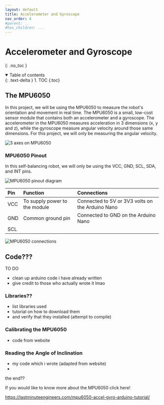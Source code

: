 ```yaml
---
layout: default
title: Accelerometer and Gyroscope
nav_order: 4
#parent: ..
#has_children: ...
---
```


# Accelerometer and Gyroscope
{: .no_toc }

<details open markdown="block">
  <summary>
    Table of contents
  </summary>
  {: .text-delta }
1. TOC
{:toc}
</details>

## The MPU6050
In this project, we will be using the MPU6050 to measure the robot's orientation and movement in real time. The MPU6050 is a small, low-cost sensor module that contains both an accelerometer and a gyroscope. The accelerometer in the MPU6050 measures acceleration in 3 dimensions (x, y and z), while the gyroscope measure angular velocity around those same dimensions. For this project, we will only be measuring the angular velocity.

![3 axes on MPU6050](http://127.0.0.1:4000/assets/accelerometer_and_gyroscope/mpu6050_axes.png)



### MPU6050 Pinout 
In this self-balancing robot, we will only be using the VCC, GND, SCL, SDA, and INT pins.

![MPU6050 pinout diagram](http://127.0.0.1:4000/assets/accelerometer_and_gyroscope/mpu6050_pinout.png)



| Pin  | Function | Connections |
| :--- | :---     | :---        |
| VCC | To supply power to the module | Connected to 5V or 3V3 volts on the Arduino Nano |
| GND | Common ground pin | Connected to GND on the Arduino Nano |
| SCL | 


![MPU6050 connections](http://127.0.0.1:4000/assets/accelerometer_and_gyroscope/mpu6050_connections.png)


## Code???
TO DO

- clean up arduino code i have already written
- give credit to those who actually wrote it lmao

### Libraries??
- list libraries used
- tutorial on how to download them 
- and verify that they installed (attempt to compile)

### Calibrating the MPU6050
- code from website

### Reading the Angle of Inclination
- my code which i wrote (adapted from website)
- 


the end??



If you would like to know more about the MPU6050 click here!

https://lastminuteengineers.com/mpu6050-accel-gyro-arduino-tutorial/